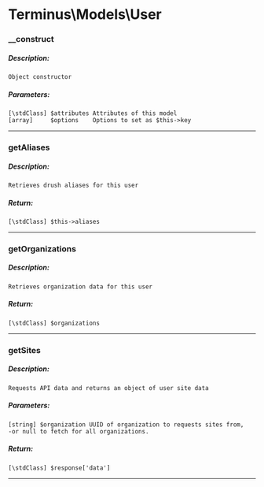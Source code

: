# Terminus\Models\User

### __construct
##### Description:
    Object constructor

##### Parameters:
    [\stdClass] $attributes Attributes of this model
    [array]     $options    Options to set as $this->key

---

### getAliases
##### Description:
    Retrieves drush aliases for this user

##### Return:
    [\stdClass] $this->aliases

---

### getOrganizations
##### Description:
    Retrieves organization data for this user

##### Return:
    [\stdClass] $organizations

---

### getSites
##### Description:
    Requests API data and returns an object of user site data

##### Parameters:
    [string] $organization UUID of organization to requests sites from,
    -or null to fetch for all organizations.

##### Return:
    [\stdClass] $response['data']

---

